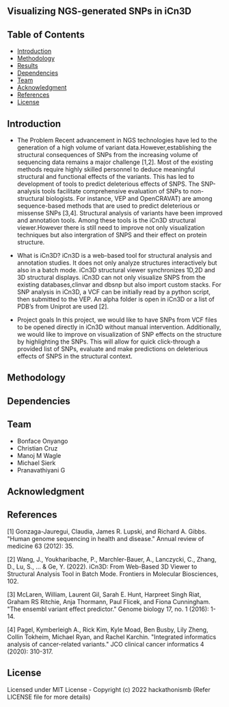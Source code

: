 ## Visualizing NGS-generated SNPs in iCn3D

## Table of Contents
- [Introduction](#Introduction)
- [Methodology](#Methodology)
- [Results](#Results)
- [Dependencies](#Dependencies)
- [Team](#Team)
- [Acknowledgment](#Acknowledgment)
- [References](#References)
- [License](#License)

## Introduction

- The Problem
  Recent advancement in NGS technologies have led to the generation of a high volume of variant data.However,establishing the structural consequences of SNPs from the increasing volume of sequencing data remains a major challenge [1,2]. Most of the existing methods require highly skilled personnel to deduce meaningful structural and functional effects of the variants. This has led to development of tools to predict deleterious effects of SNPS. The SNP-analysis tools facilitate comprehensive evaluation of SNPs to non-structural biologists. For instance, VEP and OpenCRAVAT) are among sequence-based methods that are used to predict deleterious or missense SNPs [3,4]. Structural analysis of variants have been improved and annotation tools. Among these tools is the iCn3D structural viewer.However there is still need to improve not only visualization techniques but also intergration of SNPS and their effect on protein structure.

- What is  iCn3D?
  iCn3D is a web-based tool for structural analysis and annotation studies. It does not only analyze structures interactively but also in a batch mode. iCn3D structural viewer synchronizes  1D,2D and 3D structural displays. iCn3D can not only visualize SNPS from the existing databases,clinvar and dbsnp but also import custom stacks. For SNP analysis in iCn3D, a VCF can be initially read by a python script, then submitted to the VEP. An alpha folder is open in iCn3D or a list of PDB’s from Uniprot are used [2].

- Project goals
  In this project, we would like to have SNPs from VCF files to be opened directly in iCn3D without manual intervention. Additionally, we would like to improve on visualization of SNP effects on the structure by highlighting the SNPs. This will allow for quick click-through a provided list of SNPs, evaluate and make predictions on deleterious effects of SNPS in the structural context.



## Methodology


## Dependencies


## Team 
- Bonface Onyango
- Christian Cruz
- Manoj M Wagle
- Michael Sierk
- Pranavathiyani G

## Acknowledgment


## References
[1] Gonzaga-Jauregui, Claudia, James R. Lupski, and Richard A. Gibbs. "Human genome sequencing in health and disease." Annual review of medicine 63 (2012): 35.

[2] Wang, J., Youkharibache, P., Marchler-Bauer, A., Lanczycki, C., Zhang, D., Lu, S., ... & Ge, Y. (2022). iCn3D: From Web-Based 3D Viewer to Structural Analysis Tool in Batch Mode. Frontiers in Molecular Biosciences, 102.

[3] McLaren, William, Laurent Gil, Sarah E. Hunt, Harpreet Singh Riat, Graham RS Ritchie, Anja Thormann, Paul Flicek, and Fiona Cunningham. "The ensembl variant effect predictor." Genome biology 17, no. 1 (2016): 1-14.

[4] Pagel, Kymberleigh A., Rick Kim, Kyle Moad, Ben Busby, Lily Zheng, Collin Tokheim, Michael Ryan, and Rachel Karchin. "Integrated informatics analysis of cancer-related variants." JCO clinical cancer informatics 4 (2020): 310-317.


## License
Licensed under MIT License - Copyright (c) 2022 hackathonismb (Refer LICENSE file for more details)
